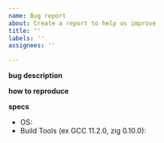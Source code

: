 ```yaml
---
name: Bug report
about: Create a report to help us improve
title: ''
labels: ''
assignees: ''

---
```


**bug description**

**how to reproduce**

**specs**
 - OS:
 - Build Tools (ex GCC 11.2.0, zig 0.10.0):
